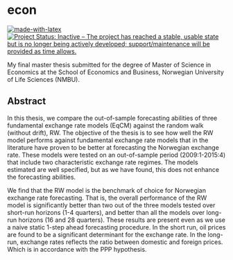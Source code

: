 # econ

[![made-with-latex](https://img.shields.io/badge/Made%20with-LaTeX-1f425f.svg)](https://www.latex-project.org/)
[![Project Status: Inactive – The project has reached a stable, usable state but is no longer being actively developed; support/maintenance will be provided as time allows.](https://www.repostatus.org/badges/latest/inactive.svg)](https://www.repostatus.org/#inactive)

My final master thesis submitted for the degree of Master of Science in Economics at the School of Economics and Business, Norwegian University of Life Sciences (NMBU).
## Abstract
In this thesis, we compare the out-of-sample forecasting abilities of three fundamental exchange rate models (EqCM) against the random walk (without drift), RW. The objective of the thesis is to see how well the RW model performs against fundamental exchange rate models that in the literature have proven to be better at forecasting the Norwegian exchange rate. These models were tested on an out-of-sample period (2009:1-2015:4) that include two characteristic exchange rate regimes. The models estimated are well specified, but as we have found, this does not enhance the forecasting abilities.

We find that the RW model is the benchmark of choice for Norwegian exchange rate forecasting. That is, the overall performance of the RW model is significantly better than two out of the three models tested over short-run horizons (1-4 quarters), and better than all the models over long-run horizons (16 and 28 quarters). These results are present even as we use a naive static 1-step ahead forecasting procedure. In the short run, oil prices are found to be a significant determinant for the exchange rate. In the long-run, exchange rates reflects the ratio between domestic and foreign prices. Which is in accordance with the PPP hypothesis.
